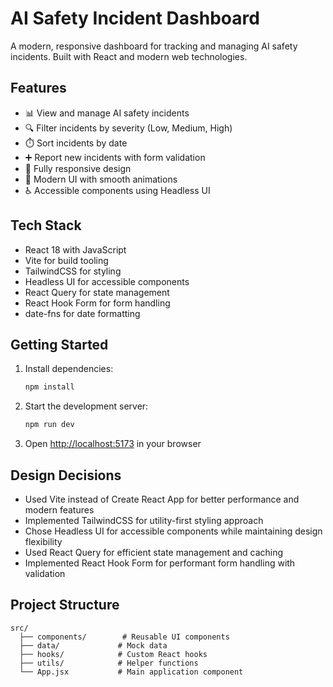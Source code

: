 # AI Safety Incident Dashboard

A modern, responsive dashboard for tracking and managing AI safety incidents. Built with React and modern web technologies.

## Features

- 📊 View and manage AI safety incidents
- 🔍 Filter incidents by severity (Low, Medium, High)
- ⏱️ Sort incidents by date
- ➕ Report new incidents with form validation
- 📱 Fully responsive design
- 🎨 Modern UI with smooth animations
- ♿ Accessible components using Headless UI

## Tech Stack

- React 18 with JavaScript
- Vite for build tooling
- TailwindCSS for styling
- Headless UI for accessible components
- React Query for state management
- React Hook Form for form handling
- date-fns for date formatting

## Getting Started

1. Install dependencies:

   ```bash
   npm install
   ```

2. Start the development server:

   ```bash
   npm run dev
   ```

3. Open [http://localhost:5173](http://localhost:5173) in your browser

## Design Decisions

- Used Vite instead of Create React App for better performance and modern features
- Implemented TailwindCSS for utility-first styling approach
- Chose Headless UI for accessible components while maintaining design flexibility
- Used React Query for efficient state management and caching
- Implemented React Hook Form for performant form handling with validation

## Project Structure

```
src/
  ├── components/        # Reusable UI components
  ├── data/             # Mock data
  ├── hooks/            # Custom React hooks
  ├── utils/            # Helper functions
  └── App.jsx           # Main application component
```
